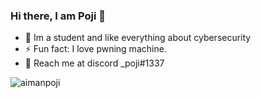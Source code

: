 ### Hi there, I am Poji 👋


- 🔭 Im a student and like everything about cybersecurity
- ⚡ Fun fact: I love pwning machine.
- 🤝 Reach me at discord _poji#1337

![aimanpoji](http://www.hackthebox.eu/badge/image/152265)


